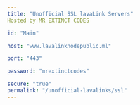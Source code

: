 ```yaml
---
title: "Unofficial SSL lavaLink Servers"
Hosted by MR EXTINCT CODES

id: "Main"

host: "www.lavalinknodepublic.ml"

port: "443"

password: "mrextinctcodes"

secure: "true"
permalink: "/unofficial-lavalinks/ssl"
---
```

